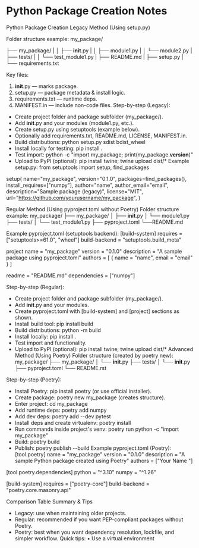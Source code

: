 # Python Package Creation Notes

Python Package Creation 
Legacy Method (Using setup.py)


Folder structure example:
my_package/

├── my_package/
|
│   ├── __init__.py
|
│   ├── module1.py
|
│   └── module2.py
|
├── tests/
|
│   └── test_module1.py
|
├── README.md
|
├── setup.py
|
└── requirements.txt


Key files:
1. __init__.py — marks package. 
2. setup.py — package metadata & install logic.
 3. requirements.txt — runtime deps. 
4. MANIFEST.in — include non-code files.
Step-by-step (Legacy):
- Create project folder and package subfolder (my_package/).
- Add __init__.py and your modules (module1.py, etc.).
- Create setup.py using setuptools (example below).
- Optionally add requirements.txt, README.md, LICENSE, MANIFEST.in.
- Build distributions: python setup.py sdist bdist_wheel
- Install locally for testing: pip install .
- Test import: python -c "import my_package; print(my_package.__version__)"
- Upload to PyPI (optional): pip install twine; twine upload dist/*
Example setup.py:
from setuptools import setup, find_packages

setup(
    name="my_package",
    version="0.1.0",
    packages=find_packages(),
    install_requires=["numpy"],
    author="name",
    author_email="email",
    description="Sample package (legacy)",
    license="MIT",
    url="https://github.com/yourusername/my_package",
)

Regular Method (Using pyproject.toml without Poetry)
Folder structure example:
my_package/
├── my_package/
│   ├── __init__.py
│   └── module1.py
├── tests/
│   └── test_module1.py
├── pyproject.toml
└──README.md


Example pyproject.toml (setuptools backend):
[build-system]
requires = ["setuptools>=61.0", "wheel"]
build-backend = "setuptools.build_meta"

project
name = "my_package"
version = "0.1.0"
description = "A sample package using pyproject.toml"
authors = [
  { name = "name", email = "email" }
]

readme = "README.md"
dependencies = ["numpy"]


Step-by-step (Regular):
- Create project folder and package subfolder (my_package/).
- Add __init__.py and your modules.
- Create pyproject.toml with [build-system] and [project] sections as shown.
- Install build tool: pip install build
- Build distributions: python -m build
- Install locally: pip install .
- Test import and functionality.
- Upload to PyPI (optional): pip install twine; twine upload dist/*
Advanced Method (Using Poetry)
Folder structure (created by poetry new):
my_package/
├── my_package/
│   └── __init__.py
├── tests/
│   └── __init__.py
├── pyproject.toml
└── README.rst

Step-by-step (Poetry):
- Install Poetry: pip install poetry (or use official installer).
- Create package: poetry new my_package (creates structure).
- Enter project: cd my_package
- Add runtime deps: poetry add numpy
- Add dev deps: poetry add --dev pytest
- Install deps and create virtualenv: poetry install
- Run commands inside project's venv: poetry run python -c "import my_package"
- Build: poetry build
- Publish: poetry publish --build
Example pyproject.toml (Poetry):
[tool.poetry]
name = "my_package"
version = "0.1.0"
description = "A sample Python package created using Poetry"
authors = ["Your Name <your email>"]

[tool.poetry.dependencies]
python = "^3.10"
numpy = "^1.26"

[build-system]
requires = ["poetry-core"]
build-backend = "poetry.core.masonry.api"

Comparison Table
Summary & Tips
- Legacy: use when maintaining older projects.
- Regular: recommended if you want PEP-compliant packages without Poetry.
- Poetry: best when you want dependency resolution, lockfile, and simpler workflow.
Quick tips:
• Use a virtual environment